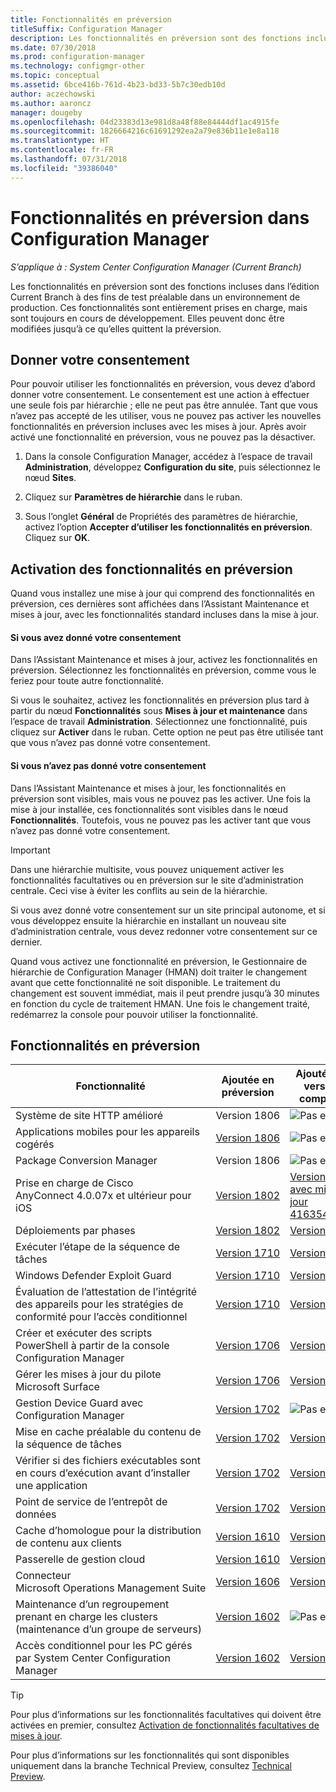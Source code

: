 ```yaml
---
title: Fonctionnalités en préversion
titleSuffix: Configuration Manager
description: Les fonctionnalités en préversion sont des fonctions incluses dans la branche Current Branch à des fins de test préalable dans un environnement de production.
ms.date: 07/30/2018
ms.prod: configuration-manager
ms.technology: configmgr-other
ms.topic: conceptual
ms.assetid: 6bce416b-761d-4b23-bd33-5b7c30edb10d
author: aczechowski
ms.author: aaroncz
manager: dougeby
ms.openlocfilehash: 04d23383d13e981d8a48f88e84444df1ac4915fe
ms.sourcegitcommit: 1826664216c61691292ea2a79e836b11e1e8a118
ms.translationtype: HT
ms.contentlocale: fr-FR
ms.lasthandoff: 07/31/2018
ms.locfileid: "39386040"
---
```

# <a name="pre-release-features-in-configuration-manager"></a>Fonctionnalités en préversion dans Configuration Manager

*S’applique à : System Center Configuration Manager (Current Branch)*

Les fonctionnalités en préversion sont des fonctions incluses dans l’édition Current Branch à des fins de test préalable dans un environnement de production. Ces fonctionnalités sont entièrement prises en charge, mais sont toujours en cours de développement. Elles peuvent donc être modifiées jusqu’à ce qu’elles quittent la préversion.



## <a name="give-consent"></a>Donner votre consentement  

Pour pouvoir utiliser les fonctionnalités en préversion, vous devez d’abord donner votre consentement. Le consentement est une action à effectuer une seule fois par hiérarchie ; elle ne peut pas être annulée. Tant que vous n’avez pas accepté de les utiliser, vous ne pouvez pas activer les nouvelles fonctionnalités en préversion incluses avec les mises à jour. Après avoir activé une fonctionnalité en préversion, vous ne pouvez pas la désactiver.

1. Dans la console Configuration Manager, accédez à l’espace de travail **Administration**, développez **Configuration du site**, puis sélectionnez le nœud **Sites**.  

2. Cliquez sur **Paramètres de hiérarchie** dans le ruban.  

3. Sous l’onglet **Général** de Propriétés des paramètres de hiérarchie, activez l’option **Accepter d’utiliser les fonctionnalités en préversion**. Cliquez sur **OK**.  



## <a name="enabling-pre-release-features"></a>Activation des fonctionnalités en préversion

Quand vous installez une mise à jour qui comprend des fonctionnalités en préversion, ces dernières sont affichées dans l’Assistant Maintenance et mises à jour, avec les fonctionnalités standard incluses dans la mise à jour.

#### <a name="if-you-have-given-consent"></a>Si vous avez donné votre consentement
Dans l’Assistant Maintenance et mises à jour, activez les fonctionnalités en préversion. Sélectionnez les fonctionnalités en préversion, comme vous le feriez pour toute autre fonctionnalité.     

Si vous le souhaitez, activez les fonctionnalités en préversion plus tard à partir du nœud **Fonctionnalités** sous **Mises à jour et maintenance** dans l’espace de travail **Administration**. Sélectionnez une fonctionnalité, puis cliquez sur **Activer** dans le ruban. Cette option ne peut pas être utilisée tant que vous n’avez pas donné votre consentement.

#### <a name="if-you-havent-given-consent"></a>Si vous n’avez pas donné votre consentement
Dans l’Assistant Maintenance et mises à jour, les fonctionnalités en préversion sont visibles, mais vous ne pouvez pas les activer. Une fois la mise à jour installée, ces fonctionnalités sont visibles dans le nœud **Fonctionnalités**. Toutefois, vous ne pouvez pas les activer tant que vous n’avez pas donné votre consentement.


> [!Important]  
> Dans une hiérarchie multisite, vous pouvez uniquement activer les fonctionnalités facultatives ou en préversion sur le site d’administration centrale. Ceci vise à éviter les conflits au sein de la hiérarchie. <!--507197-->  
> 
> Si vous avez donné votre consentement sur un site principal autonome, et si vous développez ensuite la hiérarchie en installant un nouveau site d’administration centrale, vous devez redonner votre consentement sur ce dernier.  

Quand vous activez une fonctionnalité en préversion, le Gestionnaire de hiérarchie de Configuration Manager (HMAN) doit traiter le changement avant que cette fonctionnalité ne soit disponible. Le traitement du changement est souvent immédiat, mais il peut prendre jusqu’à 30 minutes en fonction du cycle de traitement HMAN. Une fois le changement traité, redémarrez la console pour pouvoir utiliser la fonctionnalité.



## <a name="pre-release-features"></a>Fonctionnalités en préversion

<!--Note/tip for target article

> [!Note]  
> In this version of Configuration Manager, <feature name> is a pre-release feature. To enable it, see [Pre-release features](/sccm/core/servers/manage/pre-release-features).  


> [!Tip]  
> This feature was first introduced in version 1702 as a [pre-release feature](/sccm/core/servers/manage/pre-release-features). Beginning with version 1706, this feature is no longer a pre-release feature.  

-->


| Fonctionnalité          | Ajoutée en préversion | Ajoutée en version complète |  
|------------------|----------------------|-------------------------|
| Système de site HTTP amélioré<!--1356889,1358228-->|Version 1806|![Pas encore](media/red_x.png)|
| Applications mobiles pour les appareils cogérés<!--1357892-->|[Version 1806](/sccm/core/clients/manage/co-management-switch-workloads#workloads-able-to-be-transitioned-to-intune)|![Pas encore](media/red_x.png)|
| Package Conversion Manager<!--1357861-->|Version 1806|![Pas encore](media/red_x.png)|
| Prise en charge de Cisco AnyConnect 4.0.07x et ultérieur pour iOS<!--1357393-->|[Version 1802](/sccm/mdm/deploy-use/create-vpn-profiles)| [Version 1802 avec mise à jour 4163547](/sccm/mdm/deploy-use/create-vpn-profiles) |
| Déploiements par phases<!--1356837-->|[Version 1802](/sccm/osd/deploy-use/create-phased-deployment-for-task-sequence)|[Version 1806](/sccm/osd/deploy-use/create-phased-deployment-for-task-sequence)|
| Exécuter l’étape de la séquence de tâches <!-- 1261338 --> |  [Version 1710](/sccm/osd/understand/task-sequence-steps#child-task-sequence) |[Version 1802](/sccm/osd/deploy-use/manage-task-sequences-to-automate-tasks#add-child-task-sequences-to-a-task-sequence)|
| Windows Defender Exploit Guard <!-- 1355468 --> |  [Version 1710](/sccm/protect/deploy-use/create-deploy-exploit-guard-policy) |[Version 1802](/sccm/protect/deploy-use/create-deploy-exploit-guard-policy)|
| Évaluation de l’attestation de l’intégrité des appareils pour les stratégies de conformité pour l’accès conditionnel <!-- 1235616 --> |  [Version 1710](/sccm/mdm/deploy-use/manage-access-to-o365-services-for-pcs-managed-by-sccm) |[Version 1802](/sccm/mdm/deploy-use/manage-access-to-o365-services-for-pcs-managed-by-sccm)|
| Créer et exécuter des scripts PowerShell à partir de la console Configuration Manager <!-- 1236459 --> |  [Version 1706](/sccm/apps/deploy-use/create-deploy-scripts)|[Version 1802](/sccm/apps/deploy-use/create-deploy-scripts)|
| Gérer les mises à jour du pilote Microsoft Surface <!-- 1098490 --> |  [Version 1706](/sccm/sum/get-started/configure-classifications-and-products) | [Version 1710](/sccm/sum/get-started/configure-classifications-and-products)|
| Gestion Device Guard avec Configuration Manager <!-- 1319346 --> |  [Version 1702](/sccm/protect/deploy-use/use-device-guard-with-configuration-manager)|![Pas encore](media/red_x.png)|
| Mise en cache préalable du contenu de la séquence de tâches <!-- 1021244 --> |  [Version 1702](/sccm/osd/deploy-use/create-a-task-sequence-to-upgrade-an-operating-system#configure-pre-cache-content) | [Version 1710](/sccm/osd/deploy-use/create-a-task-sequence-to-upgrade-an-operating-system#configure-pre-cache-content)|
| Vérifier si des fichiers exécutables sont en cours d’exécution avant d’installer une application <!-- 1284624 --> |   [Version 1702](/sccm/apps/deploy-use/deploy-applications#how-to-check-for-running-executable-files-before-installing-an-application) |[Version 1706](/sccm/apps/deploy-use/deploy-applications#how-to-check-for-running-executable-files-before-installing-an-application)|
| Point de service de l’entrepôt de données <!-- 1277922 --> |  [Version 1702](/sccm/core/servers/manage/data-warehouse) |[Version 1706](/sccm/core/servers/manage/data-warehouse)|
| Cache d’homologue pour la distribution de contenu aux clients <!-- 1101436 --> |  [Version 1610](/sccm/core/plan-design/hierarchy/client-peer-cache) | [Version 1710](/sccm/core/plan-design/hierarchy/client-peer-cache)|
| Passerelle de gestion cloud <!-- 1101764 --> |  [Version 1610](/sccm/core/clients/manage/plan-cloud-management-gateway) |[Version 1802](/sccm/core/clients/manage/plan-cloud-management-gateway)|
| Connecteur Microsoft Operations Management Suite <!-- 1236739 --> | [Version 1606](/sccm/core/clients/manage/sync-data-microsoft-operations-management-suite) |[Version 1802](/sccm/core/clients/manage/sync-data-microsoft-operations-management-suite)|
| Maintenance d’un regroupement prenant en charge les clusters (maintenance d’un groupe de serveurs) <!-- 1081776 --> | [Version 1602](/sccm/core/get-started/capabilities-in-technical-preview-1605#BKMK_ServerGroups)|![Pas encore](media/red_x.png)|
| Accès conditionnel pour les PC gérés par System Center Configuration Manager <!--  --> | [Version 1602](/sccm/mdm/deploy-use/manage-access-to-o365-services-for-pcs-managed-by-sccm)     | [Version 1702](/sccm/mdm/deploy-use/manage-access-to-o365-services-for-pcs-managed-by-sccm)                     |
<!--Image used = ![Not yet](media/red_x.png) -->

> [!Tip]  
> Pour plus d’informations sur les fonctionnalités facultatives qui doivent être activées en premier, consultez [Activation de fonctionnalités facultatives de mises à jour](/sccm/core/servers/manage/install-in-console-updates#bkmk_options).  
> 
> Pour plus d’informations sur les fonctionnalités qui sont disponibles uniquement dans la branche Technical Preview, consultez [Technical Preview](/sccm/core/get-started/technical-preview).  
